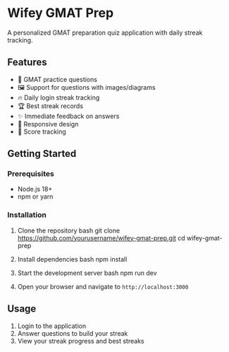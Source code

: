 # Wifey GMAT Prep

A personalized GMAT preparation quiz application with daily streak tracking.

## Features

- 📝 GMAT practice questions
- 🖼️ Support for questions with images/diagrams
- 🔥 Daily login streak tracking
- 🏆 Best streak records
- ✨ Immediate feedback on answers
- 📱 Responsive design
- 🎯 Score tracking

## Getting Started

### Prerequisites

- Node.js 18+
- npm or yarn

### Installation

1. Clone the repository
   bash
   git clone https://github.com/yourusername/wifey-gmat-prep.git
   cd wifey-gmat-prep

2. Install dependencies
   bash
   npm install

3. Start the development server
   bash
   npm run dev

4. Open your browser and navigate to `http://localhost:3000`

## Usage

1. Login to the application
2. Answer questions to build your streak
3. View your streak progress and best streaks
